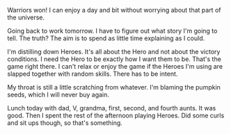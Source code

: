 Warriors won! I can enjoy a day and bit without worrying about that part of the universe.

Going back to work tomorrow. I have to figure out what story I'm going to tell. The truth? The aim is to spend as little time explaining as I could.

I'm distilling down Heroes. It's all about the Hero and not about the victory conditions. I need the Hero to be exactly how I want them to be. That's the game right there. I can't relax or enjoy the game if the Heroes I'm using are slapped together with random skills. There has to be intent.

My throat is still a little scratching from whatever. I'm blaming the pumpkin seeds, which I will never buy again.

Lunch today with dad, V, grandma, first, second, and fourth aunts. It was good. Then I spent the rest of the afternoon playing Heroes. Did some curls and sit ups though, so that's something.
